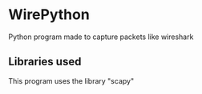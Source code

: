 # WirePython
 Python program made to capture packets like wireshark
## Libraries used
This program uses the library "scapy"
